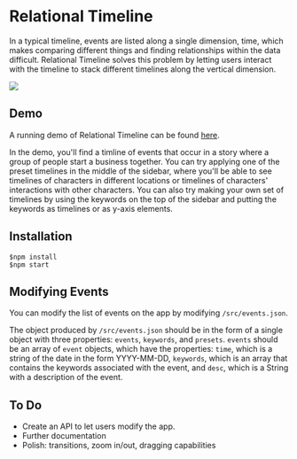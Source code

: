 # Relational Timeline

In a typical timeline, events are listed along a single dimension, time, which makes comparing different things and finding relationships within the data difficult. Relational Timeline solves this problem by letting users interact with the timeline to stack different timelines along the vertical dimension.

![](https://andrewzkwong.github.io/img/relational_timeline_example.PNG)

## Demo
A running demo of Relational Timeline can be found [here](https://andrewzkwong.github.io/demos/RelationalTimeline/index.html).

In the demo, you'll find a timline of events that occur in a story where a group of people start a business together. You can try applying one of the preset timelines in the middle of the sidebar, where you'll be able to see timelines of characters in different locations or timelines of characters' interactions with other characters. You can also try making your own set of timelines by using the keywords on the top of the sidebar and putting the keywords as timelines or as y-axis elements.

## Installation

```
$npm install
$npm start
```

## Modifying Events
You can modify the list of events on the app by modifying `/src/events.json`.

The object produced by `/src/events.json` should be in the form of a single object with three properties: `events`, `keywords`, and `presets`. `events` should be an array of `event` objects, which have the properties: `time`, which is a string of the date in the form YYYY-MM-DD, `keywords`, which is an array that contains the keywords associated with the event, and `desc`, which is a String with a description of the event.

## To Do
- Create an API to let users modify the app.
- Further documentation
- Polish: transitions, zoom in/out, dragging capabilities